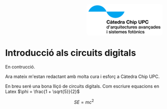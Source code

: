 
<!-- Posar aquesta imatge al començament de cada lliçó -->
<img src='../logos/LogoCatedraCHIPBlanc.jpg' alt="Logo Càtedra Chip" style=" display:block; margin-left:auto; border-radius: 8px; height: 100px; text-align: right;"/>

# Introducció als circuits digitals

En contrucció.

Ara mateix m'estan redactant amb molta cura i esforç a Càtedra Chip UPC.


En breu seré una bona lliçó de circuits digitals. 
Com escriure equacions en Latex $\phi = \frac{1 + \sqrt{5}}{2}$

$$S
E = mc^2
$$


<!-- Aquesta imatge ha d'anar al final de cada lliçó, ja sigui amb aquesta línia o dins la signatura. Deixar comentat si ja està a la signatura
<img src='../logos/TotsLogosBlanc.png ' alt="Logos Càtedra Chip" width="70%" style="display:block; margin:0 auto; border-radius: 8px;"/>
 -->

##
<Autors autors="jpetit"/>
